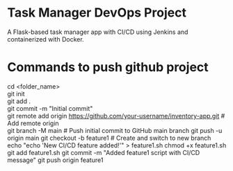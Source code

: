 # Task Manager DevOps Project
A Flask-based task manager app with CI/CD using Jenkins and containerized with Docker.
# Commands to push github project
cd <folder_name> <br>
git init <br>
git add . <br>
git commit -m "Initial commit" <br>
git remote add origin https://github.com/your-username/inventory-app.git    # Add remote origin <br>
git branch -M main    # Push initial commit to GitHub main branch
git push -u origin main
git checkout -b feature1   # Create and switch to new branch
echo "echo 'New CI/CD feature added\!'" > feature1.sh
chmod +x feature1.sh
git add feature1.sh
git commit -m "Added feature1 script with CI/CD message"
git push origin feature1


